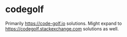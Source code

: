 # codegolf

Primarily https://code-golf.io solutions. Might expand to https://codegolf.stackexchange.com solutions as well.

